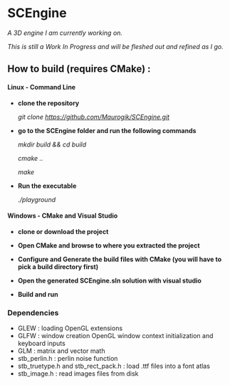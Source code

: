 # SCEngine

*A 3D engine I am currently working on.*

*This is still a Work In Progress and will be fleshed out and refined as I go.*

How to build (requires CMake) :
-----------------------------

#### Linux - Command Line
    
* **clone the repository**

   *git clone https://github.com/Maurogik/SCEngine.git*

* **go to the SCEngine folder and run the following commands**

	*mkdir build && cd build*
	
	*cmake ..*

	*make*

* **Run the executable**

    *./playground*

#### Windows - CMake and Visual Studio

* **clone or download the project**

* **Open CMake and browse to where you extracted the project**

* **Configure and Generate the build files with CMake (you will have to pick a build directory first)**

* **Open the generated SCEngine.sln solution with visual studio**

* **Build and run**


### Dependencies

* GLEW : loading OpenGL extensions
* GLFW : window creation OpenGL window context initialization and keyboard inputs
* GLM : matrix and vector math
* stb_perlin.h : perlin noise function
* stb_truetype.h and stb_rect_pack.h : load .ttf files into a font atlas
* stb_image.h : read images files from disk


